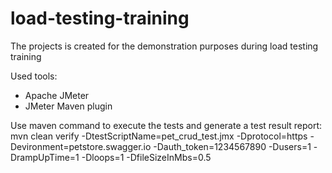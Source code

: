 # load-testing-training
The projects is created for the demonstration purposes during load testing training

Used tools:
- Apache JMeter
- JMeter Maven plugin

Use maven command to execute the tests and generate a test result report:
mvn clean verify
-DtestScriptName=pet_crud_test.jmx
-Dprotocol=https
-Devironment=petstore.swagger.io
-Dauth_token=1234567890
-Dusers=1
-DrampUpTime=1
-Dloops=1
-DfileSizeInMbs=0.5